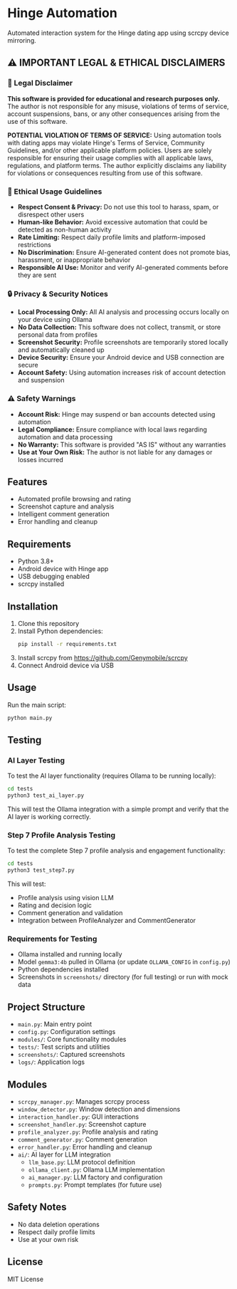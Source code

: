 # Hinge Automation

Automated interaction system for the Hinge dating app using scrcpy device mirroring.

## ⚠️ IMPORTANT LEGAL & ETHICAL DISCLAIMERS

### 🚫 Legal Disclaimer
**This software is provided for educational and research purposes only.** The author is not responsible for any misuse, violations of terms of service, account suspensions, bans, or any other consequences arising from the use of this software.

**POTENTIAL VIOLATION OF TERMS OF SERVICE:** Using automation tools with dating apps may violate Hinge's Terms of Service, Community Guidelines, and/or other applicable platform policies. Users are solely responsible for ensuring their usage complies with all applicable laws, regulations, and platform terms. The author explicitly disclaims any liability for violations or consequences resulting from use of this software.

### 🤖 Ethical Usage Guidelines
- **Respect Consent & Privacy:** Do not use this tool to harass, spam, or disrespect other users
- **Human-like Behavior:** Avoid excessive automation that could be detected as non-human activity
- **Rate Limiting:** Respect daily profile limits and platform-imposed restrictions
- **No Discrimination:** Ensure AI-generated content does not promote bias, harassment, or inappropriate behavior
- **Responsible AI Use:** Monitor and verify AI-generated comments before they are sent

### 🔒 Privacy & Security Notices
- **Local Processing Only:** All AI analysis and processing occurs locally on your device using Ollama
- **No Data Collection:** This software does not collect, transmit, or store personal data from profiles
- **Screenshot Security:** Profile screenshots are temporarily stored locally and automatically cleaned up
- **Device Security:** Ensure your Android device and USB connection are secure
- **Account Safety:** Using automation increases risk of account detection and suspension

### ⚠️ Safety Warnings
- **Account Risk:** Hinge may suspend or ban accounts detected using automation
- **Legal Compliance:** Ensure compliance with local laws regarding automation and data processing
- **No Warranty:** This software is provided "AS IS" without any warranties
- **Use at Your Own Risk:** The author is not liable for any damages or losses incurred

## Features

- Automated profile browsing and rating
- Screenshot capture and analysis
- Intelligent comment generation
- Error handling and cleanup

## Requirements

- Python 3.8+
- Android device with Hinge app
- USB debugging enabled
- scrcpy installed

## Installation

1. Clone this repository
2. Install Python dependencies:
   ```bash
   pip install -r requirements.txt
   ```
3. Install scrcpy from https://github.com/Genymobile/scrcpy
4. Connect Android device via USB

## Usage

Run the main script:
```bash
python main.py
```

## Testing

### AI Layer Testing

To test the AI layer functionality (requires Ollama to be running locally):

```bash
cd tests
python3 test_ai_layer.py
```

This will test the Ollama integration with a simple prompt and verify that the AI layer is working correctly.

### Step 7 Profile Analysis Testing

To test the complete Step 7 profile analysis and engagement functionality:

```bash
cd tests
python3 test_step7.py
```

This will test:
- Profile analysis using vision LLM
- Rating and decision logic
- Comment generation and validation
- Integration between ProfileAnalyzer and CommentGenerator

### Requirements for Testing

- Ollama installed and running locally
- Model `gemma3:4b` pulled in Ollama (or update `OLLAMA_CONFIG` in `config.py`)
- Python dependencies installed
- Screenshots in `screenshots/` directory (for full testing) or run with mock data

## Project Structure

- `main.py`: Main entry point
- `config.py`: Configuration settings
- `modules/`: Core functionality modules
- `tests/`: Test scripts and utilities
- `screenshots/`: Captured screenshots
- `logs/`: Application logs

## Modules

- `scrcpy_manager.py`: Manages scrcpy process
- `window_detector.py`: Window detection and dimensions
- `interaction_handler.py`: GUI interactions
- `screenshot_handler.py`: Screenshot capture
- `profile_analyzer.py`: Profile analysis and rating
- `comment_generator.py`: Comment generation
- `error_handler.py`: Error handling and cleanup
- `ai/`: AI layer for LLM integration
  - `llm_base.py`: LLM protocol definition
  - `ollama_client.py`: Ollama LLM implementation
  - `ai_manager.py`: LLM factory and configuration
  - `prompts.py`: Prompt templates (for future use)

## Safety Notes

- No data deletion operations
- Respect daily profile limits
- Use at your own risk

## License

MIT License
